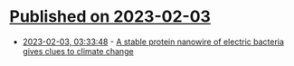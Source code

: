 # [Published on 2023-02-03](index.md)

* [2023-02-03, 03:33:48](https://news.ycombinator.com/item?id=34636819) - [A stable protein nanowire of electric bacteria gives clues to climate change](https://phys.org/news/2023-02-ultra-stable-protein-nanowire-electric-bacteria.html)
